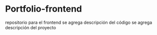 # Portfolio-frontend
repositorio para el frontend
se agrega descripción del código
se agrega descripción del proyecto
